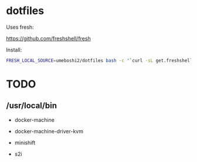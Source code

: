 dotfiles
========

Uses fresh:

https://github.com/freshshell/fresh

Install:

```sh
FRESH_LOCAL_SOURCE=umeboshi2/dotfiles bash -c "`curl -sL get.freshshell.com`"
```


TODO
====

/usr/local/bin
---------------

- docker-machine

- docker-machine-driver-kvm

- minishift

- s2i

